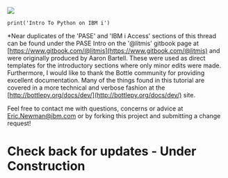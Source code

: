 ![](/assets/Python_logo_trans.png)

`print('Intro To Python on IBM i')`

\*Near duplicates of the 'PASE' and 'IBM i Access' sections of this thread can be found under the PASE Intro on the '@litmis' gitbook page at [https://www.gitbook.com/@litmis](https://www.gitbook.com/@litmis) and were originally produced by Aaron Bartell. These were used as direct templates for the introductory sections where only minor edits were made. Furthermore, I would like to thank the Bottle community for providing excellent documentation. Many of the things found in this tutorial are covered in a more technical and verbose fashion at the [http://bottlepy.org/docs/dev/](http://bottlepy.org/docs/dev/) site.

Feel free to contact me with questions, concerns or advice at Eric.Newman@ibm.com or by forking this project and submitting a change request!

# Check back for updates - Under Construction



